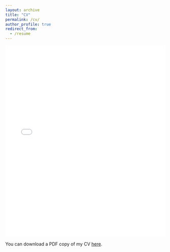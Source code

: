 ```yaml
---
layout: archive
title: "CV"
permalink: /cv/
author_profile: true
redirect_from:
  - /resume
---
```

<iframe src="/files/pdf/cv_OmarVidalPino.pdf" width="100%" height="600" frameborder="no" border="0" marginwidth="0" marginheight="0"></iframe>

You can download a PDF copy of my CV [here](/files/pdf/cv_OmarVidalPino.pdf).
